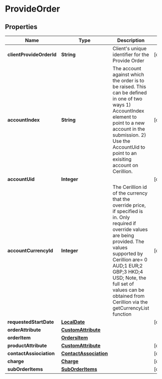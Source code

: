 
# ProvideOrder

## Properties
Name | Type | Description | Notes
------------ | ------------- | ------------- | -------------
**clientProvideOrderId** | **String** | Client&#39;s unique identifier for the Provide Order  |  [optional]
**accountIndex** | **String** | The account against which the order is to be raised.  This can be defined in one of two ways 1) AccountIndex element to point to a new account in the submission. 2) Use the AccountUid to point to an exisiting account on Cerillion.  |  [optional]
**accountUid** | **Integer** |  |  [optional]
**accountCurrencyId** | **Integer** | The Cerillion id of the currency that the override price, if specified is in. Only required if override values are being provided. The values supported by Cerillion are&#x3D;  0  AUD;1 EUR;2  GBP;3  HKD;4  USD; Note, the full set of values can be obtained from Cerillion via the getCurrencyList function   |  [optional]
**requestedStartDate** | [**LocalDate**](LocalDate.md) |  |  [optional]
**orderAttribute** | [**CustomAttribute**](CustomAttribute.md) |  | 
**orderItem** | [**OrdersItem**](OrdersItem.md) |  | 
**productAttribute** | [**CustomAttribute**](CustomAttribute.md) |  |  [optional]
**contactAssiociation** | [**ContactAssociation**](ContactAssociation.md) |  |  [optional]
**charge** | [**Charge**](Charge.md) |  |  [optional]
**subOrderItems** | [**SubOrderItems**](SubOrderItems.md) |  |  [optional]



